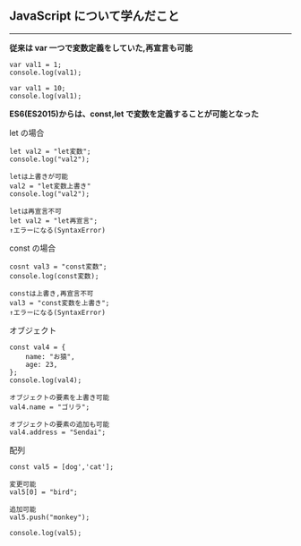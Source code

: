 ## JavaScript について学んだこと

---

**従来は var 一つで変数定義をしていた,再宣言も可能**

```
var val1 = 1;
console.log(val1);

var val1 = 10;
console.log(val1);
```

**ES6(ES2015)からは、const,let で変数を定義することが可能となった**

let の場合

```
let val2 = "let変数";
console.log("val2");

letは上書きが可能
val2 = "let変数上書き"
console.log("val2");

letは再宣言不可
let val2 = "let再宣言";
↑エラーになる(SyntaxError)
```

const の場合

```
cosnt val3 = "const変数";
console.log(const変数);

constは上書き,再宣言不可
val3 = "const変数を上書き";
↑エラーになる(SyntaxError)
```

オブジェクト

```
const val4 = {
    name: "お猿",
    age: 23,
};
console.log(val4);

オブジェクトの要素を上書き可能
val4.name = "ゴリラ";

オブジェクトの要素の追加も可能
val4.address = "Sendai";
```

配列

```
const val5 = [dog','cat'];

変更可能
val5[0] = "bird";

追加可能
val5.push("monkey");

console.log(val5);
```
